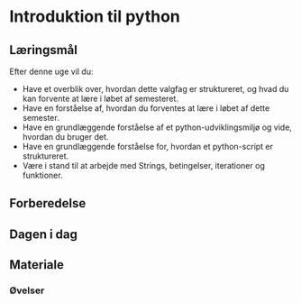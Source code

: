 # Introduktion til python

## Læringsmål

Efter denne uge vil du:

- Have et overblik over, hvordan dette valgfag er struktureret, og hvad du kan forvente at lære i løbet af semesteret.
- Have en forståelse af, hvordan du forventes at lære i løbet af dette semester.
- Have en grundlæggende forståelse af et python-udviklingsmiljø og vide, hvordan du bruger det.
- Have en grundlæggende forståelse for, hvordan et python-script er struktureret.
- Være i stand til at arbejde med Strings, betingelser, iterationer og funktioner.

## Forberedelse

## Dagen i dag

## Materiale

### Øvelser
